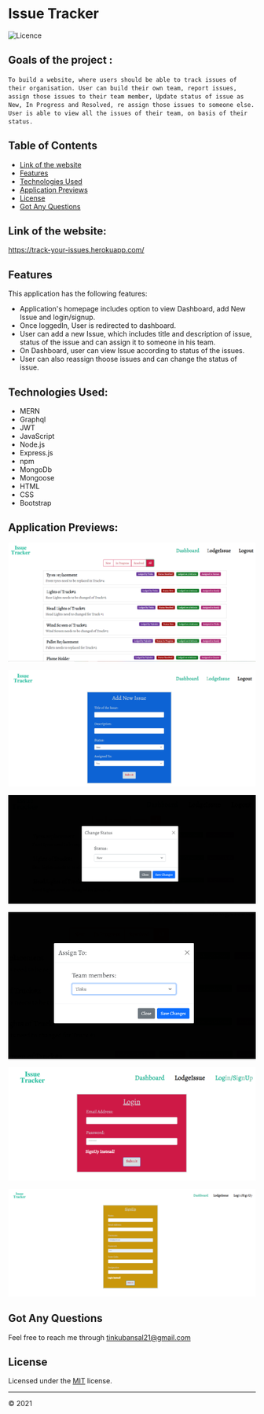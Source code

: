# Issue Tracker

![Licence](https://img.shields.io/badge/Licence-MIT-green.png)

## Goals of the project :

`To build a website, where users should be able to track issues of their organisation. User can build their own team, report issues, assign those issues to their team member, Update status of issue as New, In Progress and Resolved, re assign those issues to someone else. User is able to view all the issues of their team, on basis of their status.`

## Table of Contents

- [Link of the website](#link-of-the-website)
- [Features](#features)
- [Technologies Used](#technologies-used)
- [Application Previews](#application-previews)
- [License](#license)
- [Got Any Questions](#got-any-questions)

## Link of the website:

https://track-your-issues.herokuapp.com/

## Features

This application has the following features:

- Application's homepage includes option to view Dashboard, add New Issue and login/signup.
- Once loggedIn, User is redirected to dashboard.
- User can add a new Issue, which includes title and description of issue, status of the issue and can assign it to someone in his team.
- On Dashboard, user can view Issue according to status of the issues.
- User can also reassign thoose issues and can change the status of issue.

## Technologies Used:

- MERN
- Graphql
- JWT
- JavaScript
- Node.js
- Express.js
- npm
- MongoDb
- Mongoose
- HTML
- CSS
- Bootstrap

## Application Previews:

![Dashboard](client/src/assets/images/dashboard.png)

![Lodge New Issue](client/src/assets/images/addIssue.png)

![Change Status of the Issue](client/src/assets/images/changeStatus.png)

![ReAssign Issue to someone else](client/src/assets/images/reAssignIssue.png)

![Login](client/src/assets/images/login.png)

![SignUp](client/src/assets/images/signUp.png)

## Got Any Questions

Feel free to reach me through
tinkubansal21@gmail.com

## License

Licensed under the [MIT](https://github.com/tinkubansal95/issue-tracker/blob/main/LICENSE) license.

---

© 2021
